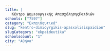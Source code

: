 ```yaml
---
title: |
   Κέντρο Δημιουργικής ΑπασχόλησηςΠαιδιών
schools: ["7597"]
category: "Εκπαιδευτικά"
slug: "kentro-dimioyrgikis-apasxolisispaidion"
slugCategory: "ekpaideutika"
schoolscount: "1"
city: "Αθήνα"
---
```


